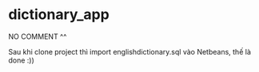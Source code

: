 # dictionary_app
NO COMMENT ^^

Sau khi clone project thì import englishdictionary.sql vào Netbeans, thế là done :))
